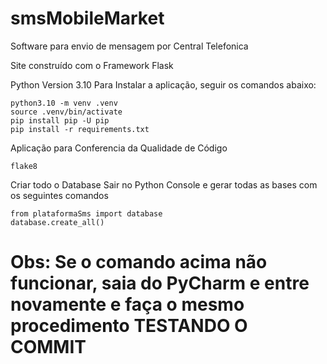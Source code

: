 # smsMobileMarket
Software para envio de mensagem por Central Telefonica

Site construído com o Framework Flask

Python Version 3.10
Para Instalar a aplicação, seguir os comandos abaixo:

```
python3.10 -m venv .venv
source .venv/bin/activate
pip install pip -U pip
pip install -r requirements.txt
```

Aplicação para Conferencia da Qualidade de Código

```
flake8
```

Criar todo o Database
Sair no Python Console e gerar todas as bases com os seguintes comandos
```
from plataformaSms import database
database.create_all()
```
# Obs: Se o comando acima não funcionar, saia do PyCharm e entre novamente e faça o mesmo procedimento TESTANDO O COMMIT